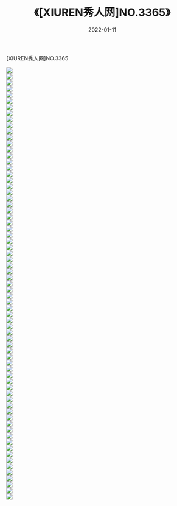 ﻿---
layout: post
title:  《[XIUREN秀人网]NO.3365》
date:   2022-01-11
img: http://pic.660000.xyz/1:/秀人网/秀人网第04部分/[XIUREN秀人网]NO.3365/000.jpg
categories: [美女, 清纯, 唯美]
---

[XIUREN秀人网]NO.3365

 ![](http://pic.660000.xyz/1:/秀人网/秀人网第04部分/[XIUREN秀人网]NO.3365/001.jpg) <br>![](http://pic.660000.xyz/1:/秀人网/秀人网第04部分/[XIUREN秀人网]NO.3365/002.jpg) <br>![](http://pic.660000.xyz/1:/秀人网/秀人网第04部分/[XIUREN秀人网]NO.3365/003.jpg) <br>![](http://pic.660000.xyz/1:/秀人网/秀人网第04部分/[XIUREN秀人网]NO.3365/004.jpg) <br>![](http://pic.660000.xyz/1:/秀人网/秀人网第04部分/[XIUREN秀人网]NO.3365/005.jpg) <br>![](http://pic.660000.xyz/1:/秀人网/秀人网第04部分/[XIUREN秀人网]NO.3365/006.jpg) <br>![](http://pic.660000.xyz/1:/秀人网/秀人网第04部分/[XIUREN秀人网]NO.3365/007.jpg) <br>![](http://pic.660000.xyz/1:/秀人网/秀人网第04部分/[XIUREN秀人网]NO.3365/008.jpg) <br>![](http://pic.660000.xyz/1:/秀人网/秀人网第04部分/[XIUREN秀人网]NO.3365/009.jpg) <br>![](http://pic.660000.xyz/1:/秀人网/秀人网第04部分/[XIUREN秀人网]NO.3365/010.jpg) <br>![](http://pic.660000.xyz/1:/秀人网/秀人网第04部分/[XIUREN秀人网]NO.3365/011.jpg) <br>![](http://pic.660000.xyz/1:/秀人网/秀人网第04部分/[XIUREN秀人网]NO.3365/012.jpg) <br>![](http://pic.660000.xyz/1:/秀人网/秀人网第04部分/[XIUREN秀人网]NO.3365/013.jpg) <br>![](http://pic.660000.xyz/1:/秀人网/秀人网第04部分/[XIUREN秀人网]NO.3365/014.jpg) <br>![](http://pic.660000.xyz/1:/秀人网/秀人网第04部分/[XIUREN秀人网]NO.3365/015.jpg) <br>![](http://pic.660000.xyz/1:/秀人网/秀人网第04部分/[XIUREN秀人网]NO.3365/016.jpg) <br>![](http://pic.660000.xyz/1:/秀人网/秀人网第04部分/[XIUREN秀人网]NO.3365/017.jpg) <br>![](http://pic.660000.xyz/1:/秀人网/秀人网第04部分/[XIUREN秀人网]NO.3365/018.jpg) <br>![](http://pic.660000.xyz/1:/秀人网/秀人网第04部分/[XIUREN秀人网]NO.3365/019.jpg) <br>![](http://pic.660000.xyz/1:/秀人网/秀人网第04部分/[XIUREN秀人网]NO.3365/020.jpg) <br>![](http://pic.660000.xyz/1:/秀人网/秀人网第04部分/[XIUREN秀人网]NO.3365/021.jpg) <br>![](http://pic.660000.xyz/1:/秀人网/秀人网第04部分/[XIUREN秀人网]NO.3365/022.jpg) <br>![](http://pic.660000.xyz/1:/秀人网/秀人网第04部分/[XIUREN秀人网]NO.3365/023.jpg) <br>![](http://pic.660000.xyz/1:/秀人网/秀人网第04部分/[XIUREN秀人网]NO.3365/024.jpg) <br>![](http://pic.660000.xyz/1:/秀人网/秀人网第04部分/[XIUREN秀人网]NO.3365/025.jpg) <br>![](http://pic.660000.xyz/1:/秀人网/秀人网第04部分/[XIUREN秀人网]NO.3365/026.jpg) <br>![](http://pic.660000.xyz/1:/秀人网/秀人网第04部分/[XIUREN秀人网]NO.3365/027.jpg) <br>![](http://pic.660000.xyz/1:/秀人网/秀人网第04部分/[XIUREN秀人网]NO.3365/028.jpg) <br>![](http://pic.660000.xyz/1:/秀人网/秀人网第04部分/[XIUREN秀人网]NO.3365/029.jpg) <br>![](http://pic.660000.xyz/1:/秀人网/秀人网第04部分/[XIUREN秀人网]NO.3365/030.jpg) <br>![](http://pic.660000.xyz/1:/秀人网/秀人网第04部分/[XIUREN秀人网]NO.3365/031.jpg) <br>![](http://pic.660000.xyz/1:/秀人网/秀人网第04部分/[XIUREN秀人网]NO.3365/032.jpg) <br>![](http://pic.660000.xyz/1:/秀人网/秀人网第04部分/[XIUREN秀人网]NO.3365/033.jpg) <br>![](http://pic.660000.xyz/1:/秀人网/秀人网第04部分/[XIUREN秀人网]NO.3365/034.jpg) <br>![](http://pic.660000.xyz/1:/秀人网/秀人网第04部分/[XIUREN秀人网]NO.3365/035.jpg) <br>![](http://pic.660000.xyz/1:/秀人网/秀人网第04部分/[XIUREN秀人网]NO.3365/036.jpg) <br>![](http://pic.660000.xyz/1:/秀人网/秀人网第04部分/[XIUREN秀人网]NO.3365/037.jpg) <br>![](http://pic.660000.xyz/1:/秀人网/秀人网第04部分/[XIUREN秀人网]NO.3365/038.jpg) <br>![](http://pic.660000.xyz/1:/秀人网/秀人网第04部分/[XIUREN秀人网]NO.3365/039.jpg) <br>![](http://pic.660000.xyz/1:/秀人网/秀人网第04部分/[XIUREN秀人网]NO.3365/040.jpg) <br>![](http://pic.660000.xyz/1:/秀人网/秀人网第04部分/[XIUREN秀人网]NO.3365/041.jpg) <br>![](http://pic.660000.xyz/1:/秀人网/秀人网第04部分/[XIUREN秀人网]NO.3365/042.jpg) <br>![](http://pic.660000.xyz/1:/秀人网/秀人网第04部分/[XIUREN秀人网]NO.3365/043.jpg) <br>![](http://pic.660000.xyz/1:/秀人网/秀人网第04部分/[XIUREN秀人网]NO.3365/044.jpg) <br>![](http://pic.660000.xyz/1:/秀人网/秀人网第04部分/[XIUREN秀人网]NO.3365/045.jpg) <br>![](http://pic.660000.xyz/1:/秀人网/秀人网第04部分/[XIUREN秀人网]NO.3365/046.jpg) <br>![](http://pic.660000.xyz/1:/秀人网/秀人网第04部分/[XIUREN秀人网]NO.3365/047.jpg) <br>![](http://pic.660000.xyz/1:/秀人网/秀人网第04部分/[XIUREN秀人网]NO.3365/048.jpg) <br>![](http://pic.660000.xyz/1:/秀人网/秀人网第04部分/[XIUREN秀人网]NO.3365/049.jpg) <br>![](http://pic.660000.xyz/1:/秀人网/秀人网第04部分/[XIUREN秀人网]NO.3365/050.jpg) <br>![](http://pic.660000.xyz/1:/秀人网/秀人网第04部分/[XIUREN秀人网]NO.3365/051.jpg) <br>![](http://pic.660000.xyz/1:/秀人网/秀人网第04部分/[XIUREN秀人网]NO.3365/052.jpg) <br>![](http://pic.660000.xyz/1:/秀人网/秀人网第04部分/[XIUREN秀人网]NO.3365/053.jpg) <br>![](http://pic.660000.xyz/1:/秀人网/秀人网第04部分/[XIUREN秀人网]NO.3365/054.jpg) <br>![](http://pic.660000.xyz/1:/秀人网/秀人网第04部分/[XIUREN秀人网]NO.3365/055.jpg) <br>![](http://pic.660000.xyz/1:/秀人网/秀人网第04部分/[XIUREN秀人网]NO.3365/056.jpg) <br>![](http://pic.660000.xyz/1:/秀人网/秀人网第04部分/[XIUREN秀人网]NO.3365/057.jpg) <br>![](http://pic.660000.xyz/1:/秀人网/秀人网第04部分/[XIUREN秀人网]NO.3365/058.jpg) <br>![](http://pic.660000.xyz/1:/秀人网/秀人网第04部分/[XIUREN秀人网]NO.3365/059.jpg) <br>![](http://pic.660000.xyz/1:/秀人网/秀人网第04部分/[XIUREN秀人网]NO.3365/060.jpg) <br>![](http://pic.660000.xyz/1:/秀人网/秀人网第04部分/[XIUREN秀人网]NO.3365/061.jpg) <br>![](http://pic.660000.xyz/1:/秀人网/秀人网第04部分/[XIUREN秀人网]NO.3365/062.jpg) <br>![](http://pic.660000.xyz/1:/秀人网/秀人网第04部分/[XIUREN秀人网]NO.3365/063.jpg) <br>![](http://pic.660000.xyz/1:/秀人网/秀人网第04部分/[XIUREN秀人网]NO.3365/064.jpg) <br>![](http://pic.660000.xyz/1:/秀人网/秀人网第04部分/[XIUREN秀人网]NO.3365/065.jpg) <br>![](http://pic.660000.xyz/1:/秀人网/秀人网第04部分/[XIUREN秀人网]NO.3365/066.jpg) <br>![](http://pic.660000.xyz/1:/秀人网/秀人网第04部分/[XIUREN秀人网]NO.3365/067.jpg) <br>![](http://pic.660000.xyz/1:/秀人网/秀人网第04部分/[XIUREN秀人网]NO.3365/068.jpg) <br>![](http://pic.660000.xyz/1:/秀人网/秀人网第04部分/[XIUREN秀人网]NO.3365/069.jpg) <br>![](http://pic.660000.xyz/1:/秀人网/秀人网第04部分/[XIUREN秀人网]NO.3365/070.jpg) <br>![](http://pic.660000.xyz/1:/秀人网/秀人网第04部分/[XIUREN秀人网]NO.3365/071.jpg) <br>